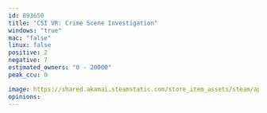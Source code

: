 ```yaml
---
id: 893650
title: "CSI VR: Crime Scene Investigation"
windows: "true"
mac: "false"
linux: false
positive: 2
negative: 7
estimated_owners: "0 - 20000"
peak_ccu: 0

image: https://shared.akamai.steamstatic.com/store_item_assets/steam/apps/893650/header.jpg?t=1559495516
opinions:
---
```

